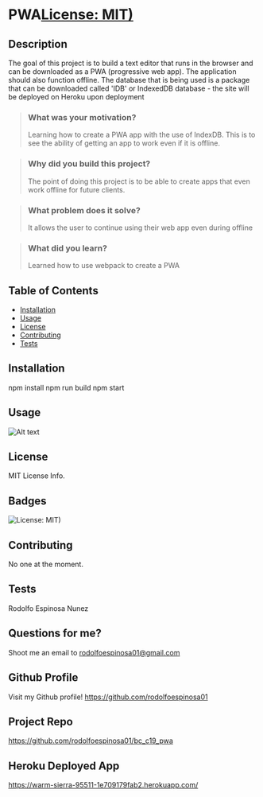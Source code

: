 # PWA[License: MIT)](https://img.shields.io/badge/License-MIT-yellow.svg)

## Description

The goal of this project is to build a text editor that runs in the browser and can be downloaded as a PWA (progressive web app). The application should also function offline. The database that is being used is a package that can be downloaded called 'IDB' or IndexedDB database - the site will be deployed on Heroku upon deployment

> ### What was your motivation?
>
> Learning how to create a PWA app with the use of IndexDB. This is to see the ability of getting an app to work even if it is offline.

> ### Why did you build this project?
>
> The point of doing this project is to be able to create apps that even work offline for future clients.

> ### What problem does it solve?
>
> It allows the user to continue using their web app even during offline

> ### What did you learn?
>
> Learned how to use webpack to create a PWA

## Table of Contents

- [Installation](#installation)
- [Usage](#usage)
- [License](#license)
- [Contributing](#contributing)
- [Tests](#tests)

## Installation

npm install
npm run build
npm start

## Usage

![Alt text](public/Assets/module14_preview.png)

## License

MIT License Info.

## Badges

![License: MIT)](https://img.shields.io/badge/License-MIT-yellow.svg)

## Contributing

No one at the moment.

## Tests

Rodolfo Espinosa Nunez

## Questions for me?

Shoot me an email to rodolfoespinosa01@gmail.com

## Github Profile

Visit my Github profile!
https://github.com/rodolfoespinosa01

## Project Repo

https://github.com/rodolfoespinosa01/bc_c19_pwa

## Heroku Deployed App

https://warm-sierra-95511-1e709179fab2.herokuapp.com/
